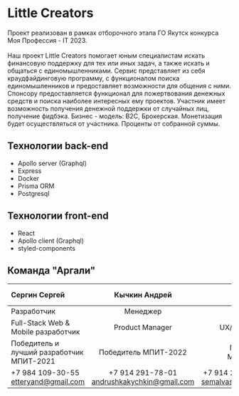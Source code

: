 # Little Creators
Проект реализован в рамках отборочного этапа ГО Якутск конкурса Моя Профессия - IT 2023.
<br><br>
Наш проект Little Creators  помогает юным специалистам искать финансовую поддержку для тех или иных задач, а также искать и общаться с единомышленниками. Сервис представляет из себя краудфайдинговую программу, с функционалом поиска единомышленников и предоставляет возможности для общения с ними. Спонсору предоставляется функционал для пожертвования денежных средств и поиска наиболее интересных ему проектов. Участник имеет возможность получения денежной поддержки от случайных лиц, получение фидбэка. Бизнес - модель: B2C, Брокерская. Монетизация будет осуществляться от участника. Проценты от собранной суммы.

## Технологии back-end
- Apollo server (Graphql)
- Express
- Docker
- Prisma ORM
- Postgresql

## Технологии front-end
- React
- Apollo client (Graphql)
- styled-components

## Команда "Аргали"
| Сергин Сергей                             |                  Кычкин Андрей                   |                       Семёнова Августина |
| :---------------------------------------- | :----------------------------------------------: | ---------------------------------------: |
| Разработчик                               |                     Менеджер                     |                                 Дизайнер |
| Full-Stack Web & Mobile разработчик       |                 Product Manager                  |                           UX/UI Designer |
| Победитель и лучший разработчик МПИТ-2021 |               Победитель МПИТ-2022               |                     Победитель МПИТ-2022 |
| +7 984 109-30-55 <br> etteryand@gmail.com | +7 914 291-78-01 <br> andrushkakychkin@gmail.com | +7 914 277-40-56 <br> semalvas14@mail.ru |